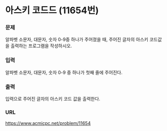 # 아스키 코드드 \(11654번\)

### 문제

알파벳 소문자, 대문자, 숫자 0-9중 하나가 주어졌을 때, 주어진 글자의 아스키 코드값을 출력하는 프로그램을 작성하시오.
     

### 입력

알파벳 소문자, 대문자, 숫자 0-9 중 하나가 첫째 줄에 주어진다.


### 출력

입력으로 주어진 글자의 아스키 코드 값을 출력한다.


### URL

https://www.acmicpc.net/problem/11654